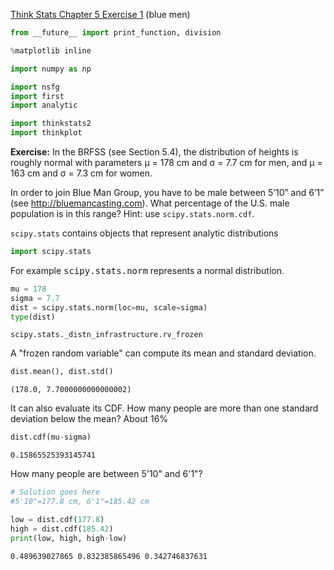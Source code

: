 [Think Stats Chapter 5 Exercise 1](http://greenteapress.com/thinkstats2/html/thinkstats2006.html#toc50) (blue men)

>> 

```python
from __future__ import print_function, division

%matplotlib inline

import numpy as np

import nsfg
import first
import analytic

import thinkstats2
import thinkplot
```

**Exercise:** In the BRFSS (see Section 5.4), the distribution of heights is roughly normal with parameters µ = 178 cm and σ = 7.7 cm for men, and µ = 163 cm and σ = 7.3 cm for women.

In order to join Blue Man Group, you have to be male between 5’10” and 6’1” (see http://bluemancasting.com). What percentage of the U.S. male population is in this range? Hint: use `scipy.stats.norm.cdf`.

`scipy.stats` contains objects that represent analytic distributions


```python
import scipy.stats
```

For example <tt>scipy.stats.norm</tt> represents a normal distribution.


```python
mu = 178
sigma = 7.7
dist = scipy.stats.norm(loc=mu, scale=sigma)
type(dist)
```




    scipy.stats._distn_infrastructure.rv_frozen



A "frozen random variable" can compute its mean and standard deviation.


```python
dist.mean(), dist.std()
```




    (178.0, 7.7000000000000002)



It can also evaluate its CDF.  How many people are more than one standard deviation below the mean?  About 16%


```python
dist.cdf(mu-sigma)
```




    0.15865525393145741



How many people are between 5'10" and 6'1"?


```python
# Solution goes here
#5'10"=177.8 cm, 6'1"=185.42 cm

low = dist.cdf(177.8)    
high = dist.cdf(185.42)   
print(low, high, high-low)
```

    0.489639027865 0.832385865496 0.342746837631
    


